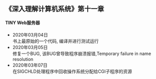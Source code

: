 ## 《深入理解计算机系统》第十一章     
#### TINY Web服务器  
* 2020年03月04日  
    书上最原始的一个代码, 编译并进行测试运行
* 2020年03月05日  
    修复一个BUG, 该BUG曾导致程序崩溃报错,Temporary failure in name resolution
* 2020年03年07日  
    在SIGCHLD处理程序中回收操作系统分配给CGI子程序的资源
